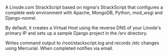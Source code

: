 A Linode.com StrackScript based on nigma's StrackScript that configures a complete web environment with Apache, MongoDB, Python, mod_wsgi and Django-nonrel.

By default, it creates a Virtual Host using the reverse DNS of your Linode's primary IP and sets up a sample Django project in the /srv directory.

Writes command output to /root/stackscript.log and records /etc changes using Mercurial. When completed notifies via  email. 